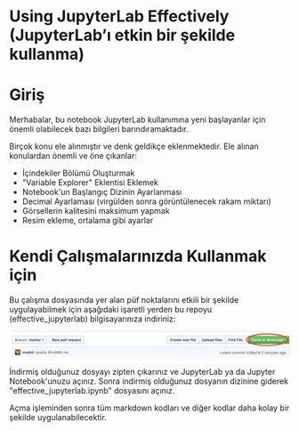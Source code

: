 # Using JupyterLab Effectively (JupyterLab’ı etkin bir şekilde kullanma)

# Giriş

Merhabalar, bu notebook JupyterLab kullanımına yeni başlayanlar için önemli olabilecek bazı bilgileri barındıramaktadır. 

Birçok konu ele alınmıştır ve denk geldikçe eklenmektedir. Ele alınan konulardan önemli ve öne çıkanlar:

- İçindekiler Bölümü Oluşturmak
- "Variable Explorer" Eklentisi Eklemek
- Notebook'un Başlangıç Dizinin Ayarlanması
- Decimal Ayarlaması (virgülden sonra görüntülenecek rakam miktarı)
- Görsellerin kalitesini maksimum yapmak
- Resim ekleme, ortalama gibi ayarlar

# Kendi Çalışmalarınızda Kullanmak için

Bu çalışma dosyasında yer alan püf noktalarını etkili bir şekilde uygulayabilmek için aşağıdaki işaretli yerden bu repoyu (effective_jupyterlab) bilgisayarınıza indiriniz:

![Download](download.png)


İndirmiş olduğunuz dosyayı zipten çıkarınız ve JupyterLab ya da Jupyter Notebook'unuzu açınız. Sonra indirmiş olduğunuz dosyanın dizinine giderek "effective_jupyterlab.ipynb" dosyasını açınız. 

Açma işleminden sonra tüm markdown kodları ve diğer kodlar daha kolay bir şekilde uygulanabilecektir.



